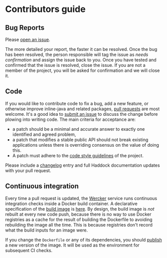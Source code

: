 # Contributors guide

## Bug Reports

Please [open an issue][new-issue].

The more detailed your report, the faster it can be resolved. Once the
bug has been resolved, the person responsible will tag the issue as
_needs confirmation_ and assign the issue back to you. Once you have
tested and confirmed that the issue is resolved, close the issue. If
you are not a member of the project, you will be asked for
confirmation and we will close it.

[new-issue]: https://github.com/tweag/inline-java/issues/new

## Code

If you would like to contribute code to fix a bug, add a new feature,
or otherwise improve inline-java and related packages,
[pull requests][pull-requests] are most welcome. It's a good idea to
[submit an issue][new-issue] to discuss the change before plowing into
writing code. The main criteria for acceptance are:

* a patch should be a minimal and accurate answer to exactly one
  identified and agreed problem,
* a patch that modifies a stable public API should not break existing
  applications unless there is overriding consensus on the value of
  doing this.
* A patch must adhere to the [code style guidelines][style-guide] of
  the project.

Please include a [changelog][changelog] entry and full Haddock
documentation updates with your pull request.

[changelog]: https://github.com/tweag/inline-java/blob/master/CHANGELOG.md
[pull-requests]: https://help.github.com/articles/about-pull-requests/
[style-guide]: https://github.com/tweag/guides/blob/master/style/Haskell.md

## Continuous integration

Every time a pull request is updated, the [Wercker][wercker] service
runs continuous integration checks inside a Docker build container.
A declarative specification of the [build image][docker-build-img] is
[here][dockerfile]. By design, the build image is *not* rebuilt at
every new code push, because there is no way to use Docker registries
as a cache for the result of building the Dockerfile to avoiding
rebuilding the image all the time. This is because registries don't
record what the build inputs for an image were.

If you change the `Dockerfile` or any of its dependencies, you should
[publish][docker-push] a new version of the image. It will be used as
the environment for subsequent CI checks.

[docker-build-img]: https://hub.docker.com/r/tweag/inline-java/
[wercker]: http://www.wercker.com/
[dockerfile]: https://github.com/tweag/inline-java/blob/master/Dockerfile
[docker-push]: https://github.com/tweag/inline-java/blob/master/Dockerfile
